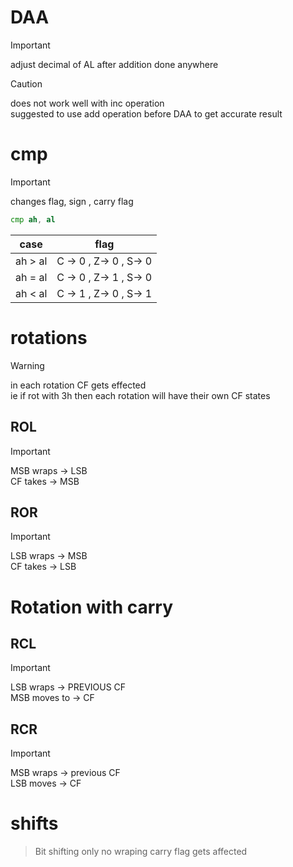 # DAA
> [!IMPORTANT]
> adjust decimal of AL after addition done anywhere

> [!CAUTION]
> does not work well with inc operation</br>
> suggested to use add operation before DAA to get accurate result

# cmp
> [!IMPORTANT]
> changes flag, sign , carry flag


```asm
cmp ah, al
```
|case|flag|
|---|---|
|ah > al| C -> 0 , Z-> 0 , S-> 0|
|ah = al| C -> 0 , Z-> 1 , S-> 0|
|ah < al| C -> 1 , Z-> 0 , S-> 1|


# rotations
> [!WARNING]
> in each rotation CF gets effected</br>
> ie if rot with 3h then each rotation will have their own CF states

## ROL 
> [!IMPORTANT]
> MSB wraps -> LSB</br>
> CF takes -> MSB

## ROR 
> [!IMPORTANT]
> LSB wraps -> MSB </br>
> CF takes -> LSB

# Rotation with carry 
## RCL
> [!IMPORTANT]
> LSB wraps -> PREVIOUS CF </br>
> MSB moves to -> CF

## RCR 
> [!IMPORTANT]
> MSB wraps -> previous CF</br>
> LSB moves -> CF


# shifts
> Bit shifting only
> no wraping 
> carry flag gets affected


